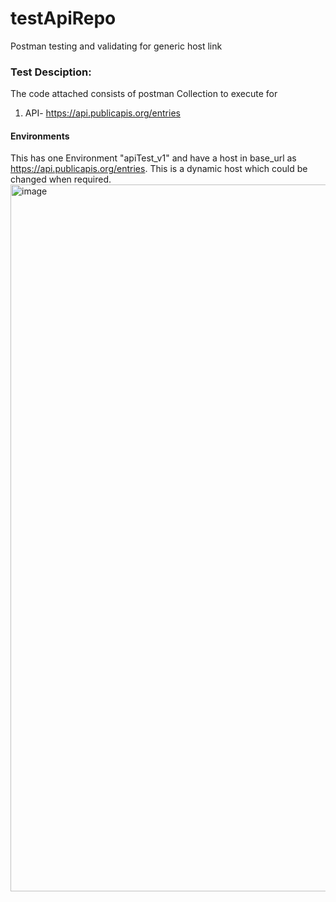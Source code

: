 # testApiRepo
Postman testing and validating for generic host link

### Test Desciption:
The code attached consists of postman Collection to execute for 

1. API- https://api.publicapis.org/entries

#### Environments
This has one Environment "apiTest_v1" and have a host in base_url as https://api.publicapis.org/entries. This is a dynamic host which could be changed when required.
<img width="1131" alt="image" src="https://user-images.githubusercontent.com/112477826/187408079-81143089-a171-47a7-acc2-2589581d7cf0.png">
